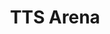 ---
title: TTS Arena
sdk: gradio
app_file: app.py
license: zlib
tags:
- arena
emoji: 🏆
colorFrom: blue
colorTo: blue
pinned: true
header: mini
short_description: Vote on the top TTS models!
---